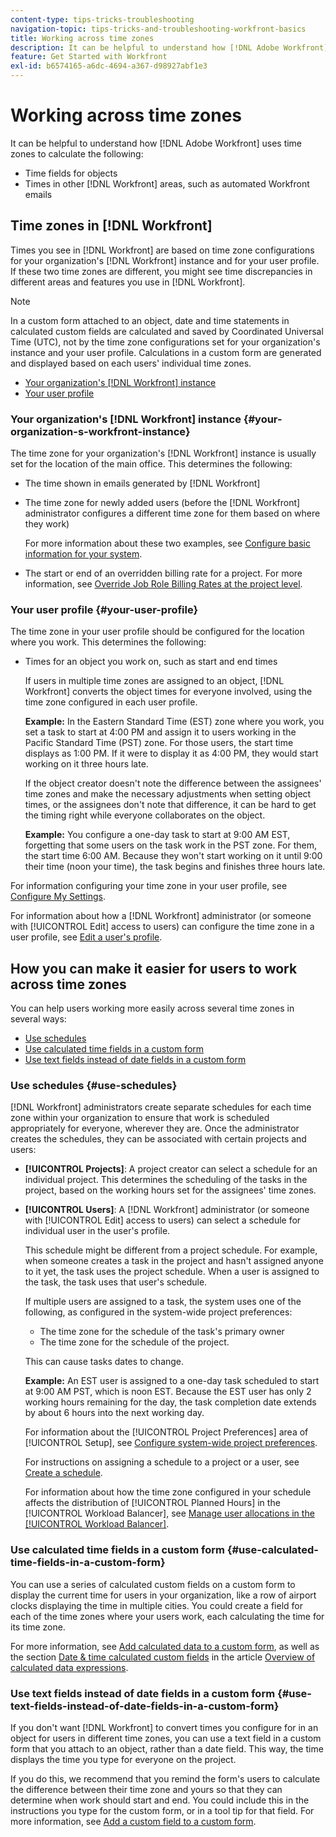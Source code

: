 ```yaml
---
content-type: tips-tricks-troubleshooting
navigation-topic: tips-tricks-and-troubleshooting-workfront-basics
title: Working across time zones
description: It can be helpful to understand how [!DNL Adobe Workfront] uses time zones to calculate time fields for objects and times in other areas such as emails.
feature: Get Started with Workfront
exl-id: b6574165-a6dc-4694-a367-d98927abf1e3
---
```

# Working across time zones

It can be helpful to understand how [!DNL Adobe Workfront] uses time zones to calculate the following:

* Time fields for objects
* Times in other [!DNL Workfront] areas, such as automated Workfront emails

## Time zones in [!DNL Workfront]

Times you see in [!DNL Workfront] are based on time zone configurations for your organization's [!DNL Workfront] instance and for your user profile. If these two time zones are different, you might see time discrepancies in different areas and features you use in [!DNL Workfront].

>[!NOTE]
>
>In a custom form attached to an object, date and time statements in calculated custom fields are calculated and saved by Coordinated Universal Time (UTC), not by the time zone configurations set for your organization's instance and your user profile. Calculations in a custom form are generated and displayed based on each users' individual time zones.

* [Your organization's [!DNL Workfront] instance](#your-organization-s-workfront-instance)
* [Your user profile](#your-user-profile)

### Your organization's [!DNL Workfront] instance {#your-organization-s-workfront-instance}

The time zone for your organization's [!DNL Workfront] instance is usually set for the location of the main office. This determines the following:

* The time shown in emails generated by [!DNL Workfront]
* The time zone for newly added users (before the [!DNL Workfront] administrator configures a different time zone for them based on where they work)

   For more information about these two examples, see [Configure basic information for your system](../../administration-and-setup/get-started-wf-administration/configure-basic-info.md).

* The start or end of an overridden billing rate for a project. For more information, see [Override Job Role Billing Rates at the project level](../../manage-work/projects/project-finances/override-job-role-billing-rates-at-the-project-level.md).

### Your user profile {#your-user-profile}

The time zone in your user profile should be configured for the location where you work. This determines the following:

<!--
* The time shown in your outgoing [!DNL Workfront] email messages
[NOTE FROM LISA: Saeid that dates/times shown in emails are more complicated than how it is described in the article so we decided to comment out this line.]
-->
* Times for an object you work on, such as start and end times

   If users in multiple time zones are assigned to an object, [!DNL Workfront] converts the object times for everyone involved, using the time zone configured in each user profile.

   **Example:** In the Eastern Standard Time (EST) zone where you work, you set a task to start at 4:00 PM and assign it to users working in the Pacific Standard Time (PST) zone. For those users, the start time displays as 1:00 PM. If it were to display it as 4:00 PM, they would start working on it three hours late.

   If the object creator doesn't note the difference between the assignees' time zones and make the necessary adjustments when setting object times, or the assignees don't note that difference, it can be hard to get the timing right while everyone collaborates on the object.

   **Example:** You configure a one-day task to start at 9:00 AM EST, forgetting that some users on the task work in the PST zone. For them, the start time 6:00 AM. Because they won't start working on it until 9:00 their time (noon your time), the task begins and finishes three hours late.

For information configuring your time zone in your user profile, see [Configure My Settings](../../workfront-basics/manage-your-account-and-profile/configuring-your-user-profile/configure-my-settings.md).

For information about how a [!DNL Workfront] administrator (or someone with [!UICONTROL Edit] access to users) can configure the time zone in a user profile, see [Edit a user's profile](../../administration-and-setup/add-users/create-and-manage-users/edit-a-users-profile.md).

## How you can make it easier for users to work across time zones

You can help users working more easily across several time zones in several ways:

* [Use schedules](#use-schedules)
* [Use calculated time fields in a custom form](#use-calculated-time-fields-in-a-custom-form)
* [Use text fields instead of date fields in a custom form](#use-text-fields-instead-of-date-fields-in-a-custom-form)

### Use schedules {#use-schedules}

[!DNL Workfront] administrators create separate schedules for each time zone within your organization to ensure that work is scheduled appropriately for everyone, wherever they are. Once the administrator creates the schedules, they can be associated with certain projects and users:

* **[!UICONTROL Projects]**: A project creator can select a schedule for an individual project. This determines the scheduling of the tasks in the project, based on the working hours set for the assignees' time zones.
* **[!UICONTROL Users]**: A [!DNL Workfront] administrator (or someone with [!UICONTROL Edit] access to users) can select a schedule for individual user in the user's profile.

   This schedule might be different from a project schedule. For example, when someone creates a task in the project and hasn't assigned anyone to it yet, the task uses the project schedule. When a user is assigned to the task, the task uses that user's schedule.

   If multiple users are assigned to a task, the system uses one of the following, as configured in the system-wide project preferences:

   * The time zone for the schedule of the task's primary owner
   * The time zone for the schedule of the project.

   This can cause tasks dates to change.

   **Example:** An EST user is assigned to a one-day task scheduled to start at 9:00 AM PST, which is noon EST. Because the EST user has only 2 working hours remaining for the day, the task completion date extends by about 6 hours into the next working day.

   For information about the [!UICONTROL Project Preferences] area of [!UICONTROL Setup], see [Configure system-wide project preferences](../../administration-and-setup/set-up-workfront/configure-system-defaults/set-project-preferences.md).

   For instructions on assigning a schedule to a project or a user, see [Create a schedule](../../administration-and-setup/set-up-workfront/configure-timesheets-schedules/create-schedules.md).

   For information about how the time zone configured in your schedule affects the distribution of [!UICONTROL Planned Hours] in the [!UICONTROL Workload Balancer], see [Manage user allocations in the [!UICONTROL Workload Balancer]](../../resource-mgmt/workload-balancer/manage-user-allocations-workload-balancer.md).


### Use calculated time fields in a custom form {#use-calculated-time-fields-in-a-custom-form}

You can use a series of calculated custom fields on a custom form to display the current time for users in your organization, like a row of airport clocks displaying the time in multiple cities. You could create a field for each of the time zones where your users work, each calculating the time for its time zone.

For more information, see [Add calculated data to a custom form](../../administration-and-setup/customize-workfront/create-manage-custom-forms/add-calculated-data-to-custom-form.md), as well as the section [Date & time calculated custom fields](../../reports-and-dashboards/reports/calc-cstm-data-reports/calculated-data-expressions.md#date) in the article [Overview of calculated data expressions](../../reports-and-dashboards/reports/calc-cstm-data-reports/calculated-data-expressions.md).

### Use text fields instead of date fields in a custom form {#use-text-fields-instead-of-date-fields-in-a-custom-form}

If you don't want [!DNL Workfront] to convert times you configure for in an object for users in different time zones, you can use a text field in a custom form that you attach to an object, rather than a date field. This way, the time displays the time you type for everyone on the project.

If you do this, we recommend that you remind the form's users to calculate the difference between their time zone and yours so that they can determine when work should start and end. You could include this in the instructions you type for the custom form, or in a tool tip for that field. For more information, see [Add a custom field to a custom form](../../administration-and-setup/customize-workfront/create-manage-custom-forms/add-a-custom-field-to-a-custom-form.md).
